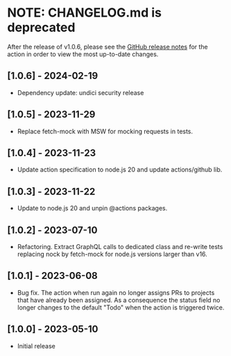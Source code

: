 # NOTE: CHANGELOG.md is deprecated

After the release of v1.0.6, please see the [GitHub release notes](https://github.com/babbel/assign-to-repository-projects/releases)
for the action in order to view the most up-to-date changes.

## [1.0.6] - 2024-02-19
- Dependency update: undici security release

## [1.0.5] - 2023-11-29
- Replace fetch-mock with MSW for mocking requests in tests.

## [1.0.4] - 2023-11-23
- Update action specification to node.js 20 and update actions/github lib.

## [1.0.3] - 2023-11-22
- Update to node.js 20 and unpin @actions packages.

## [1.0.2] - 2023-07-10
- Refactoring. Extract GraphQL calls to dedicated class and re-write tests replacing nock by fetch-mock
  for node.js versions larger than v16.

## [1.0.1] - 2023-06-08
- Bug fix. The action when run again no longer assigns PRs to projects that have already been assigned.
  As a consequence the status field no longer changes to the default "Todo" when the action is triggered twice.

## [1.0.0] - 2023-05-10

- Initial release
